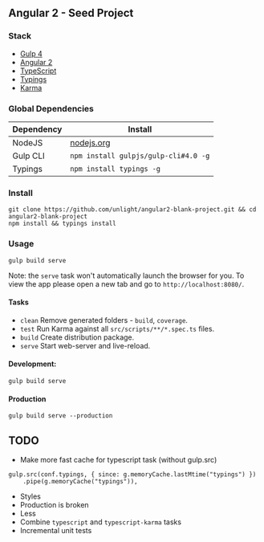 ## Angular 2 - Seed Project

### Stack
- [Gulp 4](http://gulpjs.com/)
- [Angular 2](https://angular.io/)
- [TypeScript](http://www.typescriptlang.org/)
- [Typings](https://github.com/typings/typings)
- [Karma](http://karma-runner.github.io/)

### Global Dependencies

| Dependency | Install                               |
| ---------- | ------------------------------------- |
| NodeJS     | [nodejs.org](http://nodejs.org/)        |
| Gulp CLI   | `npm install gulpjs/gulp-cli#4.0 -g`  |
| Typings    | `npm install typings -g`              |

### Install
```
git clone https://github.com/unlight/angular2-blank-project.git && cd angular2-blank-project
npm install && typings install
```

### Usage
```
gulp build serve
```
Note: the `serve` task won't automatically launch the browser for you.
To view the app please open a new tab and go to `http://localhost:8080/`.

#### Tasks
- `clean` Remove generated folders - `build`, `coverage`.
- `test` Run Karma against all `src/scripts/**/*.spec.ts` files.
- `build` Create distribution package.
- `serve` Start web-server and live-reload.

#### Development:
`gulp build serve`

#### Production
`gulp build serve --production`


TODO
----
* Make more fast cache for typescript task (without gulp.src)
```
gulp.src(conf.typings, { since: g.memoryCache.lastMtime("typings") })
	.pipe(g.memoryCache("typings")),
```
* Styles
* Production is broken
* Less
* Combine `typescript` and `typescript-karma` tasks
* Incremental unit tests